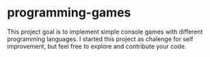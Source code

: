 # programming-games

This project goal is to implement simple console games with different programming languages. 
I started this project as chalenge for self improvement, but feel free to explore and contribute your code.
